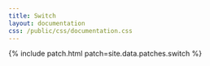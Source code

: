 ```yaml
---
title: Switch
layout: documentation
css: /public/css/documentation.css
---
```


{% include patch.html patch=site.data.patches.switch %}

